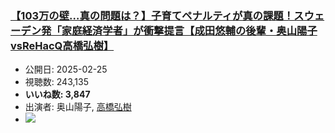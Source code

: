 ### [【103万の壁…真の問題は？】子育てペナルティが真の課題！スウェーデン発「家庭経済学者」が衝撃提言【成田悠輔の後輩・奥山陽子vsReHacQ高橋弘樹】](https://www.youtube.com/watch?v=8vuAaVgEAGA)
-   公開日: 2025-02-25
-   視聴数: 243,135
-   **いいね数: 3,847**
-   出演者: 奥山陽子, [高橋弘樹](/rehacq_fan/people/高橋弘樹 "wikilink")
- [![](https://img.youtube.com/vi/8vuAaVgEAGA/hqdefault.jpg)](https://www.youtube.com/watch?v=8vuAaVgEAGA)

